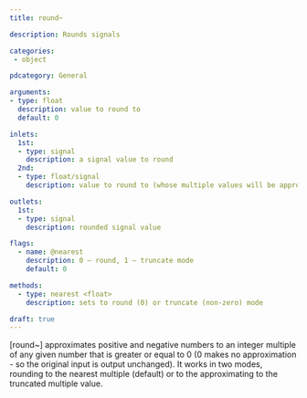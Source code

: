 ```yaml
---
title: round~

description: Rounds signals

categories:
 - object

pdcategory: General

arguments:
- type: float
  description: value to round to
  default: 0

inlets:
  1st:
  - type: signal
    description: a signal value to round
  2nd:
  - type: float/signal
    description: value to round to (whose multiple values will be approximated to)

outlets:
  1st:
  - type: signal
    description: rounded signal value

flags:
  - name: @nearest
    description: 0 — round, 1 — truncate mode
    default: 0

methods:
  - type: nearest <float>
    description: sets to round (0) or truncate (non-zero) mode

draft: true
---
```


[round~] approximates positive and negative numbers to an integer multiple of any given number that is greater or equal to 0 (0 makes no approximation - so the original input is output unchanged).
It works in two modes, rounding to the nearest multiple (default) or to the approximating to the truncated multiple value.